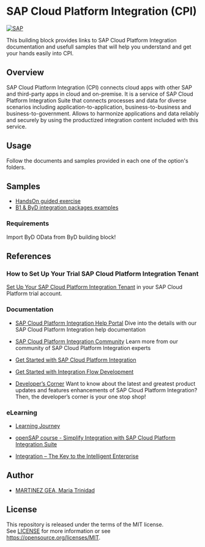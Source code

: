 # SAP Cloud Platform Integration (CPI)

[![SAP](https://i.imgur.com/n2JeuFT.png)](https://help.sap.com/viewer/product/CLOUD_INTEGRATION/Cloud/en-US)

This building block provides links to SAP Cloud Platform Integration documentation and usefull samples that will help you understand and get your hands easily into CPI.

## Overview
SAP Cloud Platform Integration (CPI) connects cloud apps with other SAP and third-party apps in cloud and on-premise. 
It is a service of SAP Cloud Platform Integration Suite that connects processes and data for diverse scenarios including application-to-application, business-to-business and business-to-government. 
Allows to harmonize applications and data reliably and securely by using the productized integration content included with this service.


## Usage  
Follow the documents and samples provided in each one of the option's folders. 

## Samples
- [HandsOn guided exercise](https://github.com/TrinidadMG/CPIBuildBlock/blob/master/HandsOn_CPI_ByD_B1.pdf)
- [B1 & ByD integration packages examples](https://) 

### Requirements
Import ByD OData from ByD building block!

## References
### How to Set Up Your Trial SAP Cloud Platform Integration Tenant
[Set Up Your SAP Cloud Platform Integration Tenant](https://developers.sap.com/tutorials/cp-starter-integration-cpi-onboard-subscribe.html#) in your SAP Cloud Platform trial account.

### Documentation
- [SAP Cloud Platform Integration Help Portal](https://help.sap.com/viewer/product/CLOUD_INTEGRATION/Cloud/en-US)
Dive into the details with our SAP Cloud Platform Integration help documentation

- [SAP Cloud Platform Integration Community](https://www.sap.com/community/topics/cloud-integration.html)
Learn more from our community of SAP Cloud Platform Integration experts

- [Get Started with SAP Cloud Platform Integration](https://help.sap.com/viewer/368c481cd6954bdfa5d0435479fd4eaf/Cloud/en-US/2fb0aa4dc5194b589adcd1c5534901e3.html)

- [Get Started with Integration Flow Development](https://help.sap.com/viewer/368c481cd6954bdfa5d0435479fd4eaf/Cloud/en-US/e5724cd84b854719973afe0356ea128b.html)

- [Developer’s Corner](https://blogs.sap.com/2017/07/17/introduction-to-developers-corner/)
Want to know about the latest and greatest product updates and features enhancements of SAP Cloud Platform Integration? Then, the developer’s corner is your one stop shop!

### eLearning
- [Learning Journey](https://help.sap.com/doc/221f8f84afef43d29ad37ef2af0c4adf/HP_2.0/en-US/f4a390d6ee7147aa89ba587102702677.html)

- [openSAP course - Simplify Integration with SAP Cloud Platform Integration Suite](https://open.sap.com/courses/cp9)

- [Integration – The Key to the Intelligent Enterprise](https://open.sap.com/courses/int1/resume)

## Author
* [MARTINEZ GEA, Maria Trinidad](https://github.com/TrinidadMG)

## License
This repository is released under the terms of the MIT license. 
<br>See [LICENSE](https://github.com/B1SA/hackathon/blob/master/LICENSE) for more information or see https://opensource.org/licenses/MIT.
